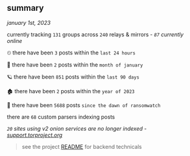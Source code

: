 
## summary
_january 1st, 2023_

currently tracking `131` groups across `240` relays & mirrors - _`87` currently online_

⏲ there have been `3` posts within the `last 24 hours`

🦈 there have been `2` posts within the `month of january`

🪐 there have been `851` posts within the `last 90 days`

🏚 there have been `2` posts within the `year of 2023`

🦕 there have been `5688` posts `since the dawn of ransomwatch`

there are `68` custom parsers indexing posts

_`20` sites using v2 onion services are no longer indexed - [support.torproject.org](https://support.torproject.org/onionservices/v2-deprecation/)_

> see the project [README](https://github.com/joshhighet/ransomwatch#ransomwatch--) for backend technicals
